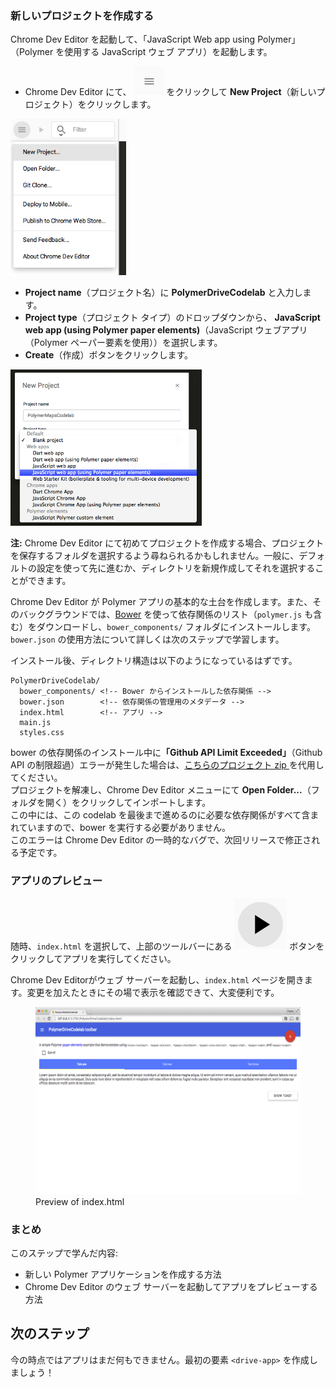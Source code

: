 ﻿<toc-element></toc-element>

### 新しいプロジェクトを作成する

Chrome Dev Editor を起動して、「JavaScript Web app using Polymer」（Polymer を使用する JavaScript ウェブ アプリ）を起動します。

<div class="stepbystep">
  <ul>
    <li>Chrome Dev Editor にて、
      <img src="img/hamburger.png" class="icon"> をクリックして <b>New Project</b>（新しいプロジェクト）をクリックします。</li>
  </ul>
  <div>
    <img src="img/s1-newproject.png" style="height: 250px;">
  </div>
</div>

<div class="stepbystep">
  <ul>
    <li> <b>Project name</b>（プロジェクト名）に <b>PolymerDriveCodelab</b> と入力します。</li>
    <li><b>Project type</b>（プロジェクト タイプ）のドロップダウンから、
      <b>JavaScript web app (using Polymer paper elements)</b>（JavaScript ウェブアプリ（Polymer ペーパー要素を使用））を選択します。</li>
    <li><b>Create</b>（作成）ボタンをクリックします。</li>
  </ul>
  <div>
    <img src="img/s1-newproject-type.png" style="height:250px;">
  </div>
</div>

**注:** Chrome Dev Editor にて初めてプロジェクトを作成する場合、プロジェクトを保存するフォルダを選択するよう尋ねられるかもしれません。一般に、デフォルトの設定を使って先に進むか、ディレクトリを新規作成してそれを選択することができます。

Chrome Dev Editor が Polymer アプリの基本的な土台を作成します。また、そのバックグラウンドでは、[Bower](http://bower.io/) を使って依存関係のリスト（`polymer.js` も含む）をダウンロードし、`bower_components/` フォルダにインストールします。
`bower.json` の使用方法について詳しくは次のステップで学習します。

インストール後、ディレクトリ構造は以下のようになっているはずです。

    PolymerDriveCodelab/
      bower_components/ <!-- Bower からインストールした依存関係 -->
      bower.json        <!-- 依存関係の管理用のメタデータ -->
      index.html        <!-- アプリ -->
      main.js
      styles.css

<aside class="callout">
<div>bower の依存関係のインストール中に<strong>「Github API Limit Exceeded」</strong>（Github API の制限超過）エラーが発生した場合は、<a href="zips/PolymerDriveCodelab.zip">こちらのプロジェクト zip </a>を代用してください。</div>
<div>プロジェクトを解凍し、Chrome Dev Editor メニューにて <strong>Open Folder...</strong>（フォルダを開く）をクリックしてインポートします。</div>
<div>この中には、この codelab を最後まで進めるのに必要な依存関係がすべて含まれていますので、bower を実行する必要がありません。</div>
<div>このエラーは Chrome Dev Editor の一時的なバグで、次回リリースで修正される予定です。</div>
</aside>

### アプリのプレビュー

随時、`index.html` を選択して、上部のツールバーにある <img src="img/runbutton.png" class="icon"> ボタンをクリックしてアプリを実行してください。

Chrome Dev Editorがウェブ サーバーを起動し、`index.html` ページを開きます。変更を加えたときにその場で表示を確認できて、大変便利です。


<figure>
  <img src="img/s1-helloworld.png" style="height:300px">
  <figcaption>Preview of index.html</figcaption>
</figure>

### まとめ

このステップで学んだ内容:

- 新しい Polymer アプリケーションを作成する方法
- Chrome Dev Editor のウェブ サーバーを起動してアプリをプレビューする方法

## 次のステップ

今の時点ではアプリはまだ何もできません。最初の要素 `<drive-app>` を作成しましょう！

